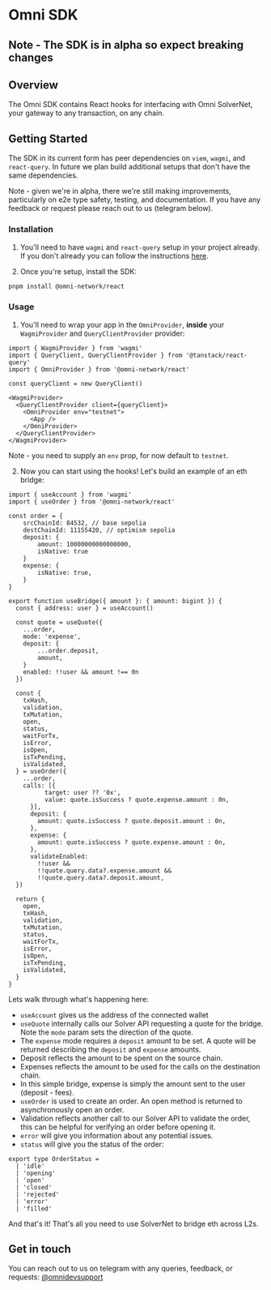 # Omni SDK

## Note - The SDK is in alpha so expect breaking changes

## Overview

The Omni SDK contains React hooks for interfacing with Omni SolverNet, your gateway to any transaction, on any chain.

## Getting Started

The SDK in its current form has peer dependencies on `viem`, `wagmi`, and `react-query`. In future we plan build additional setups that don't have the same dependencies.

Note - given we're in alpha, there we're still making improvements, particularly on e2e type safety, testing, and documentation. If you have any feedback or request please reach out to us (telegram below).

### Installation

1. You'll need to have `wagmi` and `react-query` setup in your project already. If you don't already you can follow the instructions [here](https://wagmi.sh/react/getting-started).

2. Once you're setup, install the SDK:
```bash
pnpm install @omni-network/react
```

### Usage

1. You'll need to wrap your app in the `OmniProvider`, **inside** your `WagmiProvider` and `QueryClientProvider` provider:

```tsx
import { WagmiProvider } from 'wagmi'
import { QueryClient, QueryClientProvider } from '@tanstack/react-query'
import { OmniProvider } from '@omni-network/react'

const queryClient = new QueryClient()   

<WagmiProvider>
  <QueryClientProvider client={queryClient}>
    <OmniProvider env="testnet">
      <App />
    </OmniProvider>
  </QueryClientProvider>
</WagmiProvider>
```

Note - you need to supply an `env` prop, for now default to `testnet`.

2. Now you can start using the hooks! Let's build an example of an eth bridge:

```tsx
import { useAccount } from 'wagmi'
import { useOrder } from '@omni-network/react'

const order = {
    srcChainId: 84532, // base sepolia
    destChainId: 11155420, // optimism sepolia
    deposit: {
        amount: 10000000000000000,
        isNative: true
    }
    expense: {
        isNative: true,
    }
}

export function useBridge({ amount }: { amount: bigint }) {
  const { address: user } = useAccount()

  const quote = useQuote({
    ...order,
    mode: 'expense',
    deposit: {
        ...order.deposit,
        amount,
    }
    enabled: !!user && amount !== 0n
  })

  const {
    txHash,
    validation,
    txMutation,
    open,
    status,
    waitForTx,
    isError,
    isOpen,
    isTxPending,
    isValidated,
  } = useOrder({
    ...order,
    calls: [{
          target: user ?? '0x',
          value: quote.isSuccess ? quote.expense.amount : 0n,
      }],
      deposit: {
        amount: quote.isSuccess ? quote.deposit.amount : 0n,
      },
      expense: {
        amount: quote.isSuccess ? quote.expense.amount : 0n,
      },
      validateEnabled:
        !!user &&
        !!quote.query.data?.expense.amount &&
        !!quote.query.data?.deposit.amount,
  })

  return {
    open,
    txHash,
    validation,
    txMutation,
    status,
    waitForTx,
    isError,
    isOpen,
    isTxPending,
    isValidated,
  }
}
```

Lets walk through what's happening here:

- `useAccount` gives us the address of the connected wallet
- `useQuote` internally calls our Solver API requesting a quote for the bridge. Note the `mode` param sets the direction of the quote. 
- The `expense` mode requires a `deposit` amount to be set. A quote will be returned describing the `deposit` and `expense` amounts.
- Deposit reflects the amount to be spent on the source chain.
- Expenses reflects the amount to be used for the calls on the destination chain.
- In this simple bridge, expense is simply the amount sent to the user (deposit - fees).
- `useOrder` is used to create an order. An open method is returned to asynchronously open an order.
- Validation reflects another call to our Solver API to validate the order, this can be helpful for verifying an order before opening it.
- `error` will give you information about any potential issues.
- `status` will give you the status of the order:

```tsx
export type OrderStatus =
  | 'idle'
  | 'opening'
  | 'open'
  | 'closed'
  | 'rejected'
  | 'error'
  | 'filled'
```

And that's it! That's all you need to use SolverNet to bridge eth across L2s.

## Get in touch

You can reach out to us on telegram with any queries, feedback, or requests: [@omnidevsupport](https://t.me/omnidevsupport)
